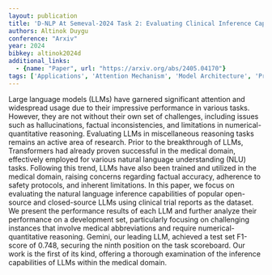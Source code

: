 ```yaml
---
layout: publication
title: 'D-NLP At Semeval-2024 Task 2: Evaluating Clinical Inference Capabilities Of Large Language Models'
authors: Altinok Duygu
conference: "Arxiv"
year: 2024
bibkey: altinok2024d
additional_links:
  - {name: "Paper", url: "https://arxiv.org/abs/2405.04170"}
tags: ['Applications', 'Attention Mechanism', 'Model Architecture', 'Pretraining Methods', 'Reinforcement Learning', 'Responsible AI', 'Transformer']
---
```

Large language models (LLMs) have garnered significant attention and widespread usage due to their impressive performance in various tasks. However, they are not without their own set of challenges, including issues such as hallucinations, factual inconsistencies, and limitations in numerical-quantitative reasoning. Evaluating LLMs in miscellaneous reasoning tasks remains an active area of research. Prior to the breakthrough of LLMs, Transformers had already proven successful in the medical domain, effectively employed for various natural language understanding (NLU) tasks. Following this trend, LLMs have also been trained and utilized in the medical domain, raising concerns regarding factual accuracy, adherence to safety protocols, and inherent limitations. In this paper, we focus on evaluating the natural language inference capabilities of popular open-source and closed-source LLMs using clinical trial reports as the dataset. We present the performance results of each LLM and further analyze their performance on a development set, particularly focusing on challenging instances that involve medical abbreviations and require numerical-quantitative reasoning. Gemini, our leading LLM, achieved a test set F1-score of 0.748, securing the ninth position on the task scoreboard. Our work is the first of its kind, offering a thorough examination of the inference capabilities of LLMs within the medical domain.
